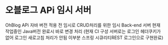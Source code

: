 # 오블로그 APi 임시 서버

OhBlog APi 자바 버전 적용 전 임시로 CRUD처리를 위한 임시 Back-end 서버
현재 작업중인 Java버전 완료시 바로 변경 처리 (현재 CI 구성 서버로는 로그인 헤더쿠키가 없어 로그인 새로고침 처리가 안됨 이부분 스프링 시큐리티REST 로그인으로 구현완료)

